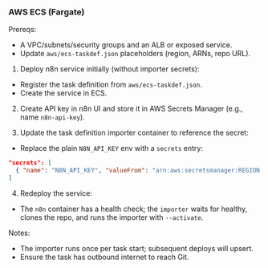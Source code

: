 ### AWS ECS (Fargate)

Prereqs:

- A VPC/subnets/security groups and an ALB or exposed service.
- Update `aws/ecs-taskdef.json` placeholders (region, ARNs, repo URL).

1. Deploy n8n service initially (without importer secrets):

- Register the task definition from `aws/ecs-taskdef.json`.
- Create the service in ECS.

2. Create API key in n8n UI and store it in AWS Secrets Manager (e.g., name `n8n-api-key`).

3. Update the task definition importer container to reference the secret:

- Replace the plain `N8N_API_KEY` env with a `secrets` entry:

```json
"secrets": [
  { "name": "N8N_API_KEY", "valueFrom": "arn:aws:secretsmanager:REGION:ACCOUNT:secret:n8n-api-key-xxxxx" }
]
```

4. Redeploy the service:

- The `n8n` container has a health check; the `importer` waits for healthy, clones the repo, and runs the importer with `--activate`.

Notes:

- The importer runs once per task start; subsequent deploys will upsert.
- Ensure the task has outbound internet to reach Git.
